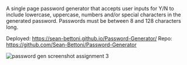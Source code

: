 A single page password generator that accepts user inputs for Y/N to include lowercase, uppercase, numbers and/or special characters in the generated password. Passwords must be between 8 and 128 characters long.

Deployed: https://sean-bettoni.github.io/Password-Generator/
Repo: https://github.com/Sean-Bettoni/Password-Generator

![password gen screenshot assignment 3](https://user-images.githubusercontent.com/82442926/145524581-d373937b-3eed-496b-8b65-201ef7dd72bd.png)
